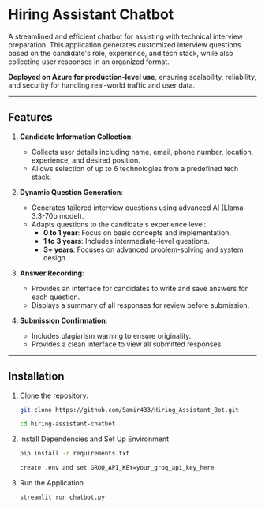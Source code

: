 # Hiring Assistant Chatbot

A streamlined and efficient chatbot for assisting with technical interview preparation. This application generates customized interview questions based on the candidate's role, experience, and tech stack, while also collecting user responses in an organized format.  

**Deployed on Azure for production-level use**, ensuring scalability, reliability, and security for handling real-world traffic and user data.

---

## Features

1. **Candidate Information Collection**:
   - Collects user details including name, email, phone number, location, experience, and desired position.
   - Allows selection of up to 6 technologies from a predefined tech stack.

2. **Dynamic Question Generation**:
   - Generates tailored interview questions using advanced AI (Llama-3.3-70b model).
   - Adapts questions to the candidate's experience level:
     - **0 to 1 year**: Focus on basic concepts and implementation.
     - **1 to 3 years**: Includes intermediate-level questions.
     - **3+ years**: Focuses on advanced problem-solving and system design.

3. **Answer Recording**:
   - Provides an interface for candidates to write and save answers for each question.
   - Displays a summary of all responses for review before submission.

4. **Submission Confirmation**:
   - Includes plagiarism warning to ensure originality.
   - Provides a clean interface to view all submitted responses.

---

## Installation

1. Clone the repository:
   ```bash
   git clone https://github.com/Samir433/Hiring_Assistant_Bot.git
   ```
    ```bash
   cd hiring-assistant-chatbot
   ```
2. Install Dependencies and Set Up Environment
   ```bash
   pip install -r requirements.txt
   ```
    ```bash
   create .env and set GROQ_API_KEY=your_groq_api_key_here
   ```
3. Run the Application
   ```bash
   streamlit run chatbot.py
   ```

  

